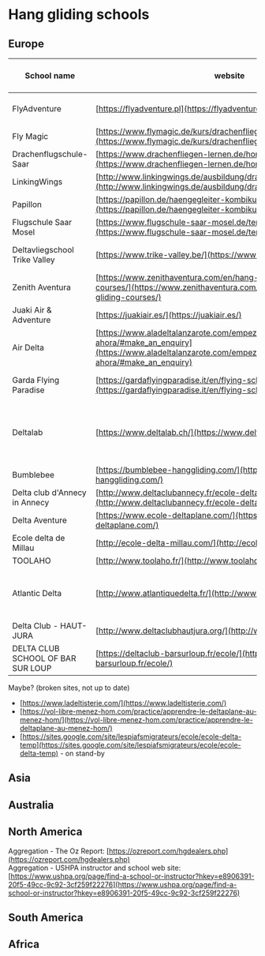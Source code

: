 # Hang gliding schools

Europe
-----

| School name                       | website                                                                                                                                      | Country                    | Months of activity                            | Foot launch | Air tow/winch | Languages               | Restrictions                                |
|-----------------------------------|----------------------------------------------------------------------------------------------------------------------------------------------|----------------------------|-----------------------------------------------|-------------|---------------|-------------------------|---------------------------------------------|
| FlyAdventure                      | [https://flyadventure.pl](https://flyadventure.pl)                                                                                           | Poland                     | March-October                                 | yes         | yes           | English, Polish, German |                                             |
| Fly Magic                         | [https://www.flymagic.de/kurs/drachenfliegen-kurs/](https://www.flymagic.de/kurs/drachenfliegen-kurs/)                                       | Germany (Berlin)           | ?                                             | ?           | yes           | English, German         |                                             |
| Drachenflugschule-Saar            | [https://www.drachenfliegen-lernen.de/home/ausbildung/](https://www.drachenfliegen-lernen.de/home/ausbildung/)                               | Germany                    | ?                                             | yes         | ?             | English, German         |                                             |
| LinkingWings                      | [http://www.linkingwings.de/ausbildung/drachenfliegerausbildung.html](http://www.linkingwings.de/ausbildung/drachenfliegerausbildung.html)   | Germany                    | ?                                             | yes         | ?             | English, German         |                                             |
| Papillon                          | [https://papillon.de/haengegleiter-kombikurs/](https://papillon.de/haengegleiter-kombikurs/)                                                 | Germany                    | ?                                             | yes         | ?             | English, German         |                                             |
| Flugschule Saar Mosel             | [https://www.flugschule-saar-mosel.de/termine/](https://www.flugschule-saar-mosel.de/termine/)                                               | Germany                    | ?                                             | yes         | ?             | English, German         |                                             |
| Deltavliegschool Trike Valley     | [https://www.trike-valley.be/](https://www.trike-valley.be/)                                                                                 | Belgium (Benelux) & Alps   | ?                                             | yes         | yes           | ?                       |                                             |
| Zenith Aventura                   | [https://www.zenithaventura.com/en/hang-gliding/hang-gliding-courses/](https://www.zenithaventura.com/en/hang-gliding/hang-gliding-courses/) | Spain (Ager l, Catalunya)  | ?                                             | yes         | no            | English, Spanish        |                                             |
| Juaki Air & Adventure             | [https://juakiair.es/](https://juakiair.es/)                                                                                                 | Spain                      | ?                                             | yes         | no            | English, Spanish        |                                             |
| Air Delta                         | [https://www.aladeltalanzarote.com/empezar-ahora/#make_an_enquiry](https://www.aladeltalanzarote.com/empezar-ahora/#make_an_enquiry)         | Canary Islands (Lanzarote) | ?                                             | yes         | ?             | English, Spanish        |                                             |
| Garda Flying Paradise             | [https://gardaflyingparadise.it/en/flying-school/](https://gardaflyingparadise.it/en/flying-school/)                                         | Italy                      | ?                                             | yes         | ?             | English, Italian        | Only Italian students allowed               |
| Deltalab                          | [https://www.deltalab.ch/](https://www.deltalab.ch/)                                                                                         | Switzerland                | Training school: Sep.-Dec. ; Rest: year round | yes         | ?             | English                 |                                             |
| Bumblebee                         | [https://bumblebee-hanggliding.com/](https://bumblebee-hanggliding.com/)                                                                     | Switzerland                | Offseason (?)                                 | ?           | ?             | ?                       |                                             |
| Delta club d'Annecy in Annecy     | [http://www.deltaclubannecy.fr/ecole-delta-annecy/](http://www.deltaclubannecy.fr/ecole-delta-annecy/)                                       | France                     | ?                                             | yes         | ?             | French                  |                                             |
| Delta Aventure                    | [https://www.ecole-deltaplane.com/](https://www.ecole-deltaplane.com/)                                                                       | France                     | ?                                             | yes         | ?             | French                  |                                             |
| Ecole delta de Millau             | [http://ecole-delta-millau.com/](http://ecole-delta-millau.com/)                                                                             | France                     | ?                                             | yes         | ?             | French                  |                                             |
| TOOLAHO                           | [http://www.toolaho.fr/](http://www.toolaho.fr/)                                                                                             | France                     | ?                                             | yes         | ?             | French                  |                                             |
| Atlantic Delta                    | [http://www.atlantiquedelta.fr/](http://www.atlantiquedelta.fr/)                                                                             | France                     | ?                                             | yes         | ?             | French                  | By volunteers, no courses - single day only |
| Delta Club - HAUT-JURA            | [http://www.deltaclubhautjura.org/](http://www.deltaclubhautjura.org/)                                                                       | France                     | ?                                             | yes         | ?             | French                  | Only on weekends                            |
| DELTA CLUB SCHOOL OF BAR SUR LOUP | [https://deltaclub-barsurloup.fr/ecole/](https://deltaclub-barsurloup.fr/ecole/)                                                             | France                     | ?                                             | yes         | ?             | French                  | Not a pro school                            |




Maybe? (broken sites, not up to date)
- [https://www.ladeltisterie.com/](https://www.ladeltisterie.com/)
- [https://vol-libre-menez-hom.com/practice/apprendre-le-deltaplane-au-menez-hom/](https://vol-libre-menez-hom.com/practice/apprendre-le-deltaplane-au-menez-hom/)
- [https://sites.google.com/site/lespiafsmigrateurs/ecole/ecole-delta-temp](https://sites.google.com/site/lespiafsmigrateurs/ecole/ecole-delta-temp) - on stand-by


Asia
-----

Australia
-----

North America
-----
Aggregation - The Oz Report: [https://ozreport.com/hgdealers.php](https://ozreport.com/hgdealers.php)  
Aggregation - USHPA instructor and school web site: [https://www.ushpa.org/page/find-a-school-or-instructor?hkey=e8906391-20f5-49cc-9c92-3cf259f22276](https://www.ushpa.org/page/find-a-school-or-instructor?hkey=e8906391-20f5-49cc-9c92-3cf259f22276)  

South America
-----

Africa
-----
